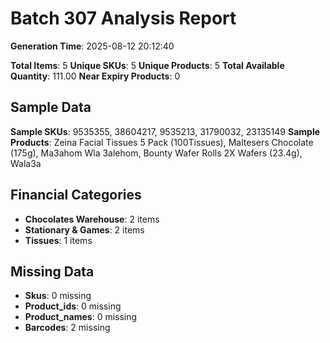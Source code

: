 # Batch 307 Analysis Report

**Generation Time**: 2025-08-12 20:12:40

**Total Items**: 5
**Unique SKUs**: 5
**Unique Products**: 5
**Total Available Quantity**: 111.00
**Near Expiry Products**: 0

## Sample Data
**Sample SKUs**: 9535355, 38604217, 9535213, 31790032, 23135149
**Sample Products**: Zeina Facial Tissues 5 Pack (100Tissues), Maltesers Chocolate (175g), Ma3ahom Wla 3alehom, Bounty Wafer Rolls 2X Wafers (23.4g), Wala3a

## Financial Categories
- **Chocolates Warehouse**: 2 items
- **Stationary & Games**: 2 items
- **Tissues**: 1 items

## Missing Data
- **Skus**: 0 missing
- **Product_ids**: 0 missing
- **Product_names**: 0 missing
- **Barcodes**: 2 missing
